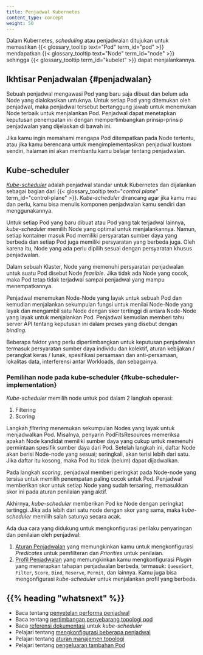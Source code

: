 ```yaml
---
title: Penjadwal Kubernetes
content_type: concept
weight: 50
---
```


<!-- overview -->

Dalam Kubernetes, _scheduling_ atau penjadwalan ditujukan untuk memastikan 
{{< glossary_tooltip text="Pod" term_id="pod" >}} mendapatkan
{{< glossary_tooltip text="Node" term_id="node" >}} sehingga
{{< glossary_tooltip term_id="kubelet" >}} dapat menjalankannya.



<!-- body -->

## Ikhtisar Penjadwalan {#penjadwalan}

Sebuah penjadwal mengawasi Pod yang baru saja dibuat dan belum ada Node yang 
dialokasikan untuknya. Untuk setiap Pod yang ditemukan oleh penjadwal, maka
penjadwal tersebut bertanggung jawab untuk menemukan Node terbaik untuk 
menjalankan Pod. Penjadwal dapat menetapkan keputusan penempatan ini dengan 
mempertimbangkan prinsip-prinsip penjadwalan yang dijelaskan di bawah ini.

Jika kamu ingin memahami mengapa Pod ditempatkan pada Node tertentu, atau jika
kamu berencana untuk mengimplementasikan penjadwal kustom sendiri, halaman ini
akan membantu kamu belajar tentang penjadwalan.

## Kube-scheduler

[_Kube-scheduler_](https://kubernetes.io/docs/reference/command-line-tools-reference/kube-scheduler/)
adalah penjadwal standar untuk Kubernetes dan dijalankan sebagai bagian dari
{{< glossary_tooltip text="_control plane_" term_id="control-plane" >}}.
_Kube-scheduler_ dirancang agar jika kamu mau dan perlu, kamu bisa menulis 
komponen penjadwalan kamu sendiri dan menggunakannya.

Untuk setiap Pod yang baru dibuat atau Pod yang tak terjadwal lainnya, 
_kube-scheduler_ memilih Node yang optimal untuk menjalankannya. Namun, setiap 
kontainer masuk Pod memiliki persyaratan sumber daya yang berbeda dan setiap Pod 
juga memiliki persyaratan yang berbeda juga. Oleh karena itu, Node yang ada 
perlu dipilih sesuai dengan persyaratan khusus penjadwalan.

Dalam sebuah Klaster, Node yang memenuhi persyaratan penjadwalan untuk suatu Pod
disebut Node _feasible_. Jika tidak ada Node yang cocok, maka Pod tetap tidak 
terjadwal sampai penjadwal yang mampu menempatkannya.

Penjadwal menemukan Node-Node yang layak untuk sebuah Pod dan kemudian 
menjalankan sekumpulan fungsi untuk menilai Node-Node yang layak dan mengambil 
satu Node dengan skor tertinggi di antara Node-Node yang layak untuk menjalankan
Pod. Penjadwal kemudian memberi tahu server API tentang keputusan ini dalam 
proses yang disebut dengan _binding_.

Beberapa faktor yang perlu dipertimbangkan untuk keputusan penjadwalan termasuk
persyaratan sumber daya individu dan kolektif, aturan kebijakan / perangkat keras /
lunak, spesifikasi persamaan dan anti-persamaan, lokalitas data, interferensi 
antar Workloads, dan sebagainya.

### Pemilihan node pada kube-scheduler {#kube-scheduler-implementation}

_Kube-scheduler_ memilih node untuk pod dalam 2 langkah operasi:

1. Filtering
2. Scoring

Langkah _filtering_ menemukan sekumpulan Nodes yang layak untuk menjadwalkan
Pod. Misalnya, penyarin PodFitsResources memeriksa apakah Node kandidat 
memiliki sumber daya yang cukup untuk memenuhi permintaan spesifik sumber daya dari 
Pod. Setelah langkah ini, daftar Node akan berisi Node-node yang sesuai; 
seringkali, akan terisi lebih dari satu. Jika daftar itu kosong, maka Pod itu
tidak (belum) dapat dijadwalkan.

Pada langkah _scoring_, penjadwal memberi peringkat pada Node-node yang tersisa
untuk memilih penempatan paling cocok untuk Pod. Penjadwal memberikan skor 
untuk setiap Node yang sudah tersaring, memasukkan skor ini pada aturan 
penilaian yang aktif.

Akhirnya, _kube-scheduler_ memberikan Pod ke Node dengan peringkat tertinggi.
Jika ada lebih dari satu node dengan skor yang sama, maka _kube-scheduler_
memilih salah satunya secara acak.

Ada dua cara yang didukung untuk mengkonfigurasi perilaku penyaringan dan
penilaian oleh penjadwal:

1. [Aturan Penjadwalan](/docs/reference/scheduling/policies) yang memungkinkan 
   kamu untuk mengkonfigurasi _Predicates_ untuk pemfilteran dan _Priorities_ 
   untuk penilaian.
1. [Profil Penjadwalan](/docs/reference/scheduling/profiles) yang memungkinkan
   kamu mengkonfigurasi _Plugin_ yang menerapkan tahapan penjadwalan berbeda, 
   termasuk: `QueueSort`, `Filter`, `Score`, `Bind`, `Reserve`, `Permit`, dan 
   lainnya. Kamu juga bisa mengonfigurasi _kube-scheduler_ untuk menjalankan 
   profil yang berbeda.


## {{% heading "whatsnext" %}}

* Baca tentang [penyetelan performa penjadwal](/docs/concepts/scheduling/scheduler-perf-tuning/)
* Baca tentang [pertimbangan penyebarang topologi pod](/docs/concepts/workloads/pods/pod-topology-spread-constraints/)
* Baca [referensi dokumentasi](/docs/reference/command-line-tools-reference/kube-scheduler/) untuk _kube-scheduler_
* Pelajari tentang [mengkonfigurasi beberapa penjadwal](/docs/tasks/administer-cluster/configure-multiple-schedulers/)
* Pelajari tentang [aturan manajemen topologi](/docs/tasks/administer-cluster/topology-manager/)
* Pelajari tentang [pengeluaran tambahan Pod](/docs/concepts/configuration/pod-overhead/)

